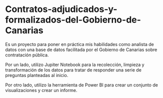 # Contratos-adjudicados-y-formalizados-del-Gobierno-de-Canarias

Es un proyecto para poner en práctica mis habilidades como analista de datos con una base de datos facilitada por el Gobierno de Canarias sobre contratación pública.

Por un lado, utilizo Jupiter Notebook para la recolección, limpieza y transformación de los datos para tratar de responder una serie de preguntas planteadas al inicio.

Por otro lado, utilizo la herramienta de Power BI para crear un conjunto de visualizaciones y crear un informe. 
